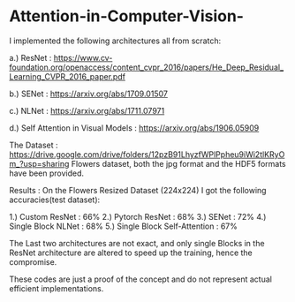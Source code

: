 # Attention-in-Computer-Vision-

I implemented the following architectures all from scratch: 

a.) ResNet : https://www.cv-foundation.org/openaccess/content_cvpr_2016/papers/He_Deep_Residual_Learning_CVPR_2016_paper.pdf

b.) SENet : https://arxiv.org/abs/1709.01507

c.) NLNet : https://arxiv.org/abs/1711.07971

d.) Self Attention in Visual Models : https://arxiv.org/abs/1906.05909


The Dataset : https://drive.google.com/drive/folders/12pzB91LhyzfWPlPpheu9iWi2tlKRyOm_?usp=sharing
Flowers dataset, both the jpg format and the HDF5 formats have been provided. 

Results : On the Flowers Resized Dataset (224x224) I got the following accuracies(test dataset):

1.) Custom ResNet : 66%
2.) Pytorch ResNet : 68%
3.) SENet : 72%
4.) Single Block NLNet : 68%
5.) Single Block Self-Attention : 67%

The Last two architectures are not exact, and only single Blocks in the ResNet architecture are altered to speed up the training, hence the compromise. 

These codes are just a proof of the concept and do not represent actual efficient implementations. 
